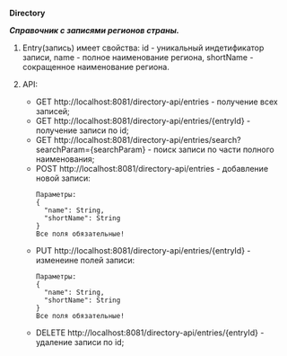 **Directory**

**_Справочник с записями регионов страны._**

1) Entry(запись) имеет свойства: id - уникальный индетификатор записи,
name - полное наименование региона, shortName - сокращенное наименование региона. 

2) API:
   * GET http://localhost:8081/directory-api/entries - получение всех записей;
   * GET http://localhost:8081/directory-api/entries/{entryId} - получение записи по id;
   * GET http://localhost:8081/directory-api/entries/search?searchParam={searchParam} - поиск записи по части полного наименования;
   * POST http://localhost:8081/directory-api/entries - добавление новой записи:
     ```       
     Параметры:
     {
       "name": String, 
       "shortName": String     
     }
     Все поля обязательные!
     ``` 
   * PUT http://localhost:8081/directory-api/entries/{entryId} - изменеине полей записи:
     ```       
     Параметры:
     {
       "name": String, 
       "shortName": String     
     }
     Все поля обязательные!
     ``` 
   * DELETE http://localhost:8081/directory-api/entries/{entryId} - удаление записи по id;                    